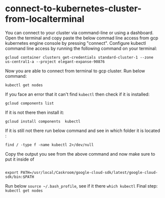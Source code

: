 # connect-to-kubernetes-cluster-from-localterminal
You can connect to your cluster via command-line or using a dashboard. 
Open the terminal and copy paste the below commad line access from gcp kubernetes engine console by pressing "connect".
Configure kubectl command line access by running the following command on your terminal:
```
gcloud container clusters get-credentials standard-cluster-1 --zone us-central1-a --project elegant-expanse-90876
````
Now you are able to connect from terminal to gcp cluster. Run below command: 
```
kubectl get nodes
```
If you face an error that it can't find ```kubectl``` then check if it is installed:
```
gcloud components list
```
If it is not there then install it:
```
gcloud install components  kubectl
```
If it is still not there run below command and see in which folder it is located :
```
find / -type f -name kubectl 2>/dev/null
```
Copy the output you see from the above command and now make sure to put it inside of 
```vim ~/.bash_profile

export PATH=/usr/local/Caskroom/google-cloud-sdk/latest/google-cloud-sdk/bin:$PATH

````
Run below ```source ~/.bash_profile```, 
see if it there ```which kubectl```
Final step:
``` kubectl get nodes```
